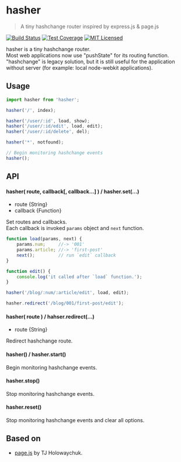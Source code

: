 hasher
======

> A tiny hashchange router inspired by express.js & page.js

[![Build Status][travis-image]][travis-url]
[![Test Coverage][coveralls-image]][coveralls-url]
[![MIT Licensed][license-image]][license-url]

[travis-image]: https://img.shields.io/travis/narirou/hasher.svg?style=flat-square
[travis-url]: https://travis-ci.org/narirou/hasher
[coveralls-image]: https://img.shields.io/coveralls/narirou/hasher.svg?style=flat-square
[coveralls-url]: https://coveralls.io/r/narirou/hasher?branch=master
[license-image]: http://img.shields.io/badge/license-MIT-blue.svg?style=flat-square
[license-url]: http://opensource.org/licenses/MIT


hasher is a tiny hashchange router.  
Most web applications now use "pushState" for its routing function.  
"hashchange" is legacy solution, but it is still useful for the application without server
(for example: local node-webkit applications).


Usage
-----

```javascript
import hasher from 'hasher';

hasher('/', index);

hasher('/user/:id', load, show);
hasher('/user/:id/edit', load, edit);
hasher('/user/:id/delete', del);

hasher('*', notfound);

// Begin monitoring hashchange events
hasher();
```


API
---

#### hasher( route, callback[, callback...] ) / hasher.set(...)  
- route {String}
- callback {Function}  

Set routes and callbacks.  
Each callback is invoked `params` object and `next` function.

```javascript
function load(params, next) {
    params.num;     //-> '001'
    params.article; //-> 'first-post'
    next();         // run `edit` callback
}

function edit() {
    console.log('it called after `load` function.');
}

hasher('/blog/:num/:article/edit', load, edit);

hasher.redirect('/blog/001/first-post/edit');
```


#### hasher( route ) / hahser.redirect(...)
- route {String}

Redirect hashchange route.


#### hasher() / hasher.start()  
Begin monitoring hashchange events.


#### hasher.stop()
Stop monitoring hashchange events.


#### hasher.reset()
Stop monitoring hashchange events and clear all options.


Based on
--------

* [page.js](https://github.com/visionmedia/page.js) by TJ Holowaychuk.
